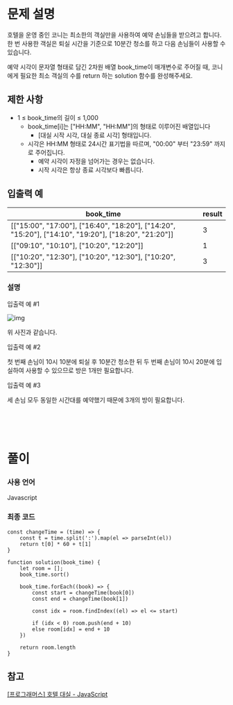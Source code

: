 # 문제 설명

호텔을 운영 중인 코니는 최소한의 객실만을 사용하여 예약 손님들을 받으려고 합니다. 한 번 사용한 객실은 퇴실 시간을 기준으로 10분간 청소를 하고 다음 손님들이 사용할 수 있습니다.

예약 시각이 문자열 형태로 담긴 2차원 배열 book_time이 매개변수로 주어질 때, 코니에게 필요한 최소 객실의 수를 return 하는 solution 함수를 완성해주세요.

## 제한 사항

- 1 ≤ book_time의 길이 ≤ 1,000
    - book_time[i]는 ["HH:MM", "HH:MM"]의 형태로 이루어진 배열입니다
        - [대실 시작 시각, 대실 종료 시각] 형태입니다.
    - 시각은 HH:MM 형태로 24시간 표기법을 따르며, "00:00" 부터 "23:59" 까지로 주어집니다.
        - 예약 시각이 자정을 넘어가는 경우는 없습니다.
        - 시작 시각은 항상 종료 시각보다 빠릅니다.

## 입출력 예

|book_time|result|
|--|--|
|[["15:00", "17:00"], ["16:40", "18:20"], ["14:20", "15:20"], ["14:10", "19:20"], ["18:20", "21:20"]]|3|
|[["09:10", "10:10"], ["10:20", "12:20"]]|1|
|[["10:20", "12:30"], ["10:20", "12:30"], ["10:20", "12:30"]]|3|

### 설명

입출력 예 #1

![img](https://user-images.githubusercontent.com/62426665/199907266-561e3b75-84eb-4da1-930c-a6ac8fa82a79.png)

위 사진과 같습니다.

입출력 예 #2

첫 번째 손님이 10시 10분에 퇴실 후 10분간 청소한 뒤 두 번째 손님이 10시 20분에 입실하여 사용할 수 있으므로 방은 1개만 필요합니다.

입출력 예 #3

세 손님 모두 동일한 시간대를 예약했기 때문에 3개의 방이 필요합니다.



<br />
<br />
<br />

# 풀이

### 사용 언어

Javascript

### 최종 코드
```
const changeTime = (time) => {
    const t = time.split(':').map(el => parseInt(el))
    return t[0] * 60 + t[1]
}

function solution(book_time) {
    let room = [];
    book_time.sort()
    
    book_time.forEach((book) => {
        const start = changeTime(book[0])
        const end = changeTime(book[1])
        
        const idx = room.findIndex((el) => el <= start)
        
        if (idx < 0) room.push(end + 10)
        else room[idx] = end + 10
    })
    
    return room.length
}
```

## 참고
[[프로그래머스] 호텔 대실 - JavaScript](https://leejams.github.io/%ED%98%B8%ED%85%94%EB%8C%80%EC%8B%A4/)
